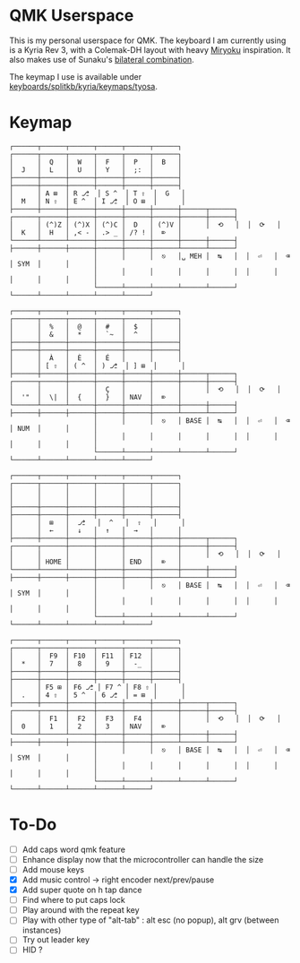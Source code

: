 # QMK Userspace

This is my personal userspace for QMK. The keyboard I am currently using is a Kyria Rev 3, with a Colemak-DH layout with heavy [Miryoku](https://github.com/manna-harbour/miryoku) inspiration. It also makes use of Sunaku's [bilateral combination](https://sunaku.github.io/home-row-mods.html).

The keymap I use is available under [keyboards/splitkb/kyria/keymaps/tyosa](./keyboards/splitkb/kyria/keymaps/tyosa).

# Keymap
```
┌──────┬──────┬──────┬──────┬──────┬──────┐                              ┌──────┬──────┬──────┬──────┬──────┬──────┐
│      │  Q   │  W   │  F   │  P   │  B   │                              │  J   │  L   │  U   │  Y   │  ;:  │      │
├──────┼──────┼──────┼──────┼──────┼──────┤                              ├──────┼──────┼──────┼──────┼──────┼──────┤
│      │ A ⊞  │ R ⎇  │ S ^  │ T ⇧  │  G   │                              │  M   │ N ⇧  │ E ^  │ I ⎇  │ O ⊞  │      │
├──────┼──────┼──────┼──────┼──────┼──────┼──────┬──────┐  ┌──────┬──────┼──────┼──────┼──────┼──────┼──────┼──────┤
│      │ (^)Z │ (^)X │ (^)C │  D   │ (^)V │      │  ⟲   │  │  ⟳   │      │  K   │  H   │ ,< - │ .> _ │ /? ! │  ⌦   │
└──────┴──────┴──────┼──────┼──────┼──────┼──────┼──────┤  ├──────┼──────┼──────┼──────┼──────┼──────┴──────┴──────┘
                     │      │      │  ⎋   │␣ MEH │  ↹   │  │  ⏎   │  ⌫   │ SYM  │      │      │
                     │      │      │      │      │      │  │      │      │      │      │      │
                     └──────┴──────┴──────┴──────┴──────┘  └──────┴──────┴──────┴──────┴──────┘

┌──────┬──────┬──────┬──────┬──────┬──────┐                              ┌──────┬──────┬──────┬──────┬──────┬──────┐
│      │  %   │  @   │  #   │  $   │      │                              │      │  &   │  *   │  `~  │  ^   │      │
├──────┼──────┼──────┼──────┼──────┼──────┤                              ├──────┼──────┼──────┼──────┼──────┼──────┤
│      │  À   │  È   │  É   │      │      │                              │      │ [ ⇧  │ ( ^  │ ) ⎇  │ ] ⊞  │      │
├──────┼──────┼──────┼──────┼──────┼──────┼──────┬──────┐  ┌──────┬──────┼──────┼──────┼──────┼──────┼──────┼──────┤
│      │      │      │  Ç   │      │      │      │  ⟲   │  │  ⟳   │      │  '"  │  \|  │  {   │  }   │ NAV  │  ⌦   │
└──────┴──────┴──────┼──────┼──────┼──────┼──────┼──────┤  ├──────┼──────┼──────┼──────┼──────┼──────┴──────┴──────┘
                     │      │      │  ⎋   │ BASE │  ↹   │  │  ⏎   │  ⌫   │ NUM  │      │      │
                     │      │      │      │      │      │  │      │      │      │      │      │
                     └──────┴──────┴──────┴──────┴──────┘  └──────┴──────┴──────┴──────┴──────┘

┌──────┬──────┬──────┬──────┬──────┬──────┐                              ┌──────┬──────┬──────┬──────┬──────┬──────┐
│      │      │      │      │      │      │                              │      │      │      │      │      │      │
├──────┼──────┼──────┼──────┼──────┼──────┤                              ├──────┼──────┼──────┼──────┼──────┼──────┤
│      │  ⊞   │  ⎇   │  ^   │  ⇧   │      │                              │      │  ←   │  ↓   │  ↑   │  →   │      │
├──────┼──────┼──────┼──────┼──────┼──────┼──────┬──────┐  ┌──────┬──────┼──────┼──────┼──────┼──────┼──────┼──────┤
│      │      │      │      │      │      │      │  ⟲   │  │  ⟳   │      │      │ HOME │      │      │ END  │  ⌦   │
└──────┴──────┴──────┼──────┼──────┼──────┼──────┼──────┤  ├──────┼──────┼──────┼──────┼──────┼──────┴──────┴──────┘
                     │      │      │  ⎋   │ BASE │  ↹   │  │  ⏎   │  ⌫   │ SYM  │      │      │
                     │      │      │      │      │      │  │      │      │      │      │      │
                     └──────┴──────┴──────┴──────┴──────┘  └──────┴──────┴──────┴──────┴──────┘

┌──────┬──────┬──────┬──────┬──────┬──────┐                              ┌──────┬──────┬──────┬──────┬──────┬──────┐
│      │  F9  │ F10  │ F11  │ F12  │      │                              │  *   │  7   │  8   │  9   │  -_  │      │
├──────┼──────┼──────┼──────┼──────┼──────┤                              ├──────┼──────┼──────┼──────┼──────┼──────┤
│      │ F5 ⊞ │ F6 ⎇ │ F7 ^ │ F8 ⇧ │      │                              │  .   │ 4 ⇧  │ 5 ^  │ 6 ⎇  │ = ⊞  │      │
├──────┼──────┼──────┼──────┼──────┼──────┼──────┬──────┐  ┌──────┬──────┼──────┼──────┼──────┼──────┼──────┼──────┤
│      │  F1  │  F2  │  F3  │  F4  │      │      │  ⟲   │  │  ⟳   │      │  0   │  1   │  2   │  3   │ NAV  │  ⌦   │
└──────┴──────┴──────┼──────┼──────┼──────┼──────┼──────┤  ├──────┼──────┼──────┼──────┼──────┼──────┴──────┴──────┘
                     │      │      │  ⎋   │ BASE │  ↹   │  │  ⏎   │  ⌫   │ SYM  │      │      │
                     │      │      │      │      │      │  │      │      │      │      │      │
                     └──────┴──────┴──────┴──────┴──────┘  └──────┴──────┴──────┴──────┴──────┘
```

# To-Do

- [ ] Add caps word qmk feature
- [ ] Enhance display now that the microcontroller can handle the size
- [ ] Add mouse keys
- [x] Add music control -> right encoder next/prev/pause
- [x] Add super quote on h tap dance
- [ ] Find where to put caps lock
- [ ] Play around with the repeat key
- [ ] Play with other type of "alt-tab" : alt esc (no popup), alt grv (between instances)
- [ ] Try out leader key
- [ ] HID ?
